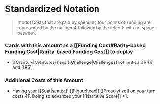 # Standardized Notation

> [!todo] Costs that are paid by spending four points of Funding are represented by the number 4 followed by the letter F with no space between.

### Cards with this amount as a [[Funding Cost#Rarity-based Funding Cost|Rarity-based Funding Cost]] to deploy

- [[Creature|Creatures]] and [[Challenge|Challenges]] of rarities [[R4]] and [[R5]]


### Additional Costs of this Amount

- Having your [[Seat|seated]] [[Figurehead]] [[Proselytize]] on your turn costs 4F. Doing so advances your [[Narrative Score]] +1.


